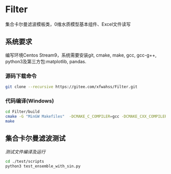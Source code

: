 # Filter
集合卡尔曼滤波模板类，0维水质模型基本组件、Excel文件读写
## 系统要求
编写环境Centos Stream9，系统需要安装git, cmake, make, gcc, gcc-g++, python3及第三方包:matplotlib, pandas.

### 源码下载命令
```bash
git clone --recursive https://gitee.com/xfwahss/Filter.git
```
### 代码编译(Windows)
```bash
cd Filter/build
cmake -G "MinGW Makefiles"  -DCMAKE_C_COMPILER=gcc -DCMAKE_CXX_COMPILER=g++ -DCMAKE_MAKE_PROGRAM=make .. # windows
make
```

## 集合卡尔曼滤波测试
*测试文件编译及运行*
```bash
cd ./test/scripts
python3 test_ensemble_with_sin.py
```